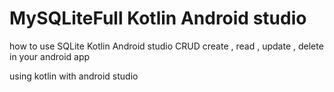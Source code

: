 # MySQLiteFull Kotlin Android studio

how to use SQLite Kotlin Android studio CRUD create , read , update , delete in your android app

using kotlin with android studio
